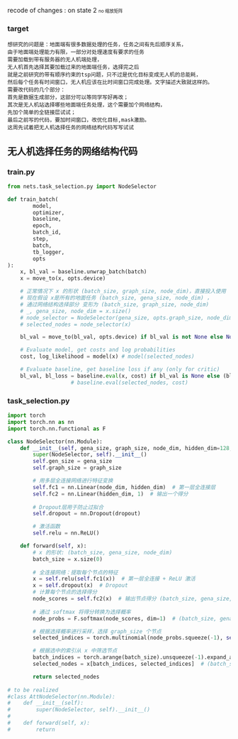 recode of changes : on  state 2
<font  size =1>no 缩放矩阵</font>

### target 
    想研究的问题是：地面端有很多数据处理的任务，任务之间有先后顺序关系，
    由于地面端处理能力有限，一部分对处理速度有要求的任务
    需要加载到带有服务器的无人机端处理，
    无人机首先选择其要加载过来的地面端任务，选择完之后
    就是之前研究的带有顺序约束的tsp问题，只不过是优化目标变成无人机的总能耗，
    然后每个任务有时间窗口，无人机应该在比时间窗口完成处理。文字描述大致就这样的。
    需要改代码的几个部分：
    首先是数据生成部分，这部分可以等同学写好再改；
    其次是无人机站选择哪些地面端任务处理，这个需要加个网络结构，
    先加个简单的全链接层试试；
    最后之前写的代码，要加时间窗口，改优化目标,mask激励。
    这周先试着把无人机选择任务的网络结构代码写写试试

## 无人机选择任务的网络结构代码 
### train.py
```py
from nets.task_selection.py import NodeSelector

def train_batch(
        model,
        optimizer,
        baseline,
        epoch,
        batch_id,
        step,
        batch,
        tb_logger,
        opts
):
    x, bl_val = baseline.unwrap_batch(batch)
    x = move_to(x, opts.device)

    # 正常情况下 x 的形状 (batch_size, graph_size, node_dim)，直接投入使用
    # 现在假设 x是所有的地面任务 (batch_size, gena_size, node_dim) ，
    # 通过网络结构选择部分 变形为 (batch_size, graph_size, node_dim)
    # _, gena_size, node_dim = x.size()
    # node_selector = NodeSelector(gena_size, opts.graph_size, node_dim)
    # selected_nodes = node_selector(x)

    bl_val = move_to(bl_val, opts.device) if bl_val is not None else None

    # Evaluate model, get costs and log probabilities
    cost, log_likelihood = model(x) # model(selected_nodes)

    # Evaluate baseline, get baseline loss if any (only for critic)
    bl_val, bl_loss = baseline.eval(x, cost) if bl_val is None else (bl_val, 0)
                    # baseline.eval(selected_nodes, cost)

```

### task_selection.py
```py
import torch
import torch.nn as nn
import torch.nn.functional as F

class NodeSelector(nn.Module):
    def __init__(self, gena_size, graph_size, node_dim, hidden_dim=128, dropout=0.1):
        super(NodeSelector, self).__init__()
        self.gen_size = gena_size
        self.graph_size = graph_size

        # 用多层全连接网络进行特征变换
        self.fc1 = nn.Linear(node_dim, hidden_dim)  # 第一层全连接层
        self.fc2 = nn.Linear(hidden_dim, 1)  # 输出一个得分
        
        # Dropout层用于防止过拟合
        self.dropout = nn.Dropout(dropout)

        # 激活函数
        self.relu = nn.ReLU()

    def forward(self, x):
        # x 的形状: (batch_size, gena_size, node_dim)
        batch_size = x.size(0)
        
        # 全连接网络：提取每个节点的特征
        x = self.relu(self.fc1(x))  # 第一层全连接 + ReLU 激活
        x = self.dropout(x)  # Dropout
        # 计算每个节点的选择得分
        node_scores = self.fc2(x)  # 输出节点得分 (batch_size, gena_size, 1)
        
        # 通过 softmax 将得分转换为选择概率
        node_probs = F.softmax(node_scores, dim=1)  # (batch_size, gena_size, 1)

        # 根据选择概率进行采样，选择 graph_size 个节点
        selected_indices = torch.multinomial(node_probs.squeeze(-1), self.graph_size)  # (batch_size, graph_size)

        # 根据选中的索引从 x 中筛选节点
        batch_indices = torch.arange(batch_size).unsqueeze(-1).expand_as(selected_indices)  # (batch_size, graph_size)
        selected_nodes = x[batch_indices, selected_indices]  # (batch_size, graph_size, hidden_dim)

        return selected_nodes
    
# to be realized
#class AttNodeSelector(nn.Module):
#    def __init__(self):
#        super(NodeSelector, self).__init__()
#       
#    def forward(self, x):
#        return
```


